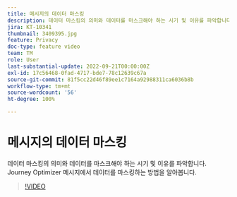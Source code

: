```yaml
---
title: 메시지의 데이터 마스킹
description: 데이터 마스킹의 의미와 데이터를 마스크해야 하는 시기 및 이유를 파악합니다. Journey Optimizer 메시지에서 데이터를 마스킹하는 방법을 알아봅니다.
jira: KT-10341
thumbnail: 3409395.jpg
feature: Privacy
doc-type: feature video
team: TM
role: User
last-substantial-update: 2022-09-21T00:00:00Z
exl-id: 17c56468-0fad-4717-bde7-78c12639c67a
source-git-commit: 81f5cc22d46f89ee1c7164a92988311ca6036b8b
workflow-type: tm+mt
source-wordcount: '56'
ht-degree: 100%

---
```


# 메시지의 데이터 마스킹

데이터 마스킹의 의미와 데이터를 마스크해야 하는 시기 및 이유를 파악합니다. Journey Optimizer 메시지에서 데이터를 마스킹하는 방법을 알아봅니다.

>[!VIDEO](https://video.tv.adobe.com/v/3409395?quality=12&learn=on)
